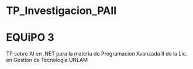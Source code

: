 # TP_Investigacion_PAII
# EQUiPO 3
TP sobre AI en .NET para la materia de Programacion Avanzada II de la Lic. en Gestion de Tecnologia UNLAM
